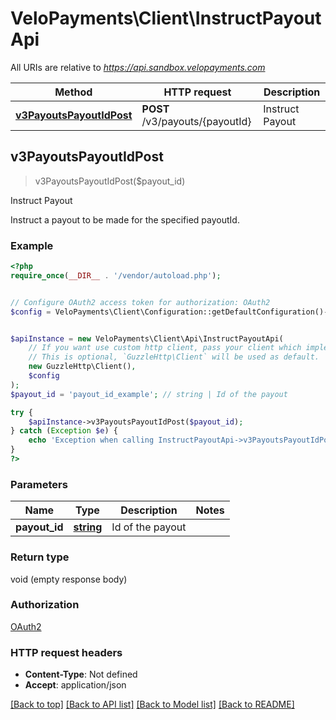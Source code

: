 # VeloPayments\Client\InstructPayoutApi

All URIs are relative to *https://api.sandbox.velopayments.com*

Method | HTTP request | Description
------------- | ------------- | -------------
[**v3PayoutsPayoutIdPost**](InstructPayoutApi.md#v3PayoutsPayoutIdPost) | **POST** /v3/payouts/{payoutId} | Instruct Payout



## v3PayoutsPayoutIdPost

> v3PayoutsPayoutIdPost($payout_id)

Instruct Payout

Instruct a payout to be made for the specified payoutId.

### Example

```php
<?php
require_once(__DIR__ . '/vendor/autoload.php');


// Configure OAuth2 access token for authorization: OAuth2
$config = VeloPayments\Client\Configuration::getDefaultConfiguration()->setAccessToken('YOUR_ACCESS_TOKEN');


$apiInstance = new VeloPayments\Client\Api\InstructPayoutApi(
    // If you want use custom http client, pass your client which implements `GuzzleHttp\ClientInterface`.
    // This is optional, `GuzzleHttp\Client` will be used as default.
    new GuzzleHttp\Client(),
    $config
);
$payout_id = 'payout_id_example'; // string | Id of the payout

try {
    $apiInstance->v3PayoutsPayoutIdPost($payout_id);
} catch (Exception $e) {
    echo 'Exception when calling InstructPayoutApi->v3PayoutsPayoutIdPost: ', $e->getMessage(), PHP_EOL;
}
?>
```

### Parameters


Name | Type | Description  | Notes
------------- | ------------- | ------------- | -------------
 **payout_id** | [**string**](../Model/.md)| Id of the payout |

### Return type

void (empty response body)

### Authorization

[OAuth2](../../README.md#OAuth2)

### HTTP request headers

- **Content-Type**: Not defined
- **Accept**: application/json

[[Back to top]](#) [[Back to API list]](../../README.md#documentation-for-api-endpoints)
[[Back to Model list]](../../README.md#documentation-for-models)
[[Back to README]](../../README.md)

